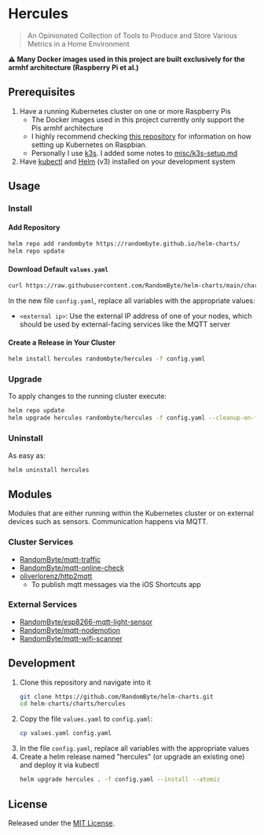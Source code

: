 # Hercules

> An Opinionated Collection of Tools to Produce and Store Various Metrics in a Home Environment

**⚠️ Many Docker images used in this project are built exclusively for the armhf architecture (Raspberry Pi et al.)**

## Prerequisites
1. Have a running Kubernetes cluster on one or more Raspberry Pis
    - The Docker images used in this project currently only support the Pis armhf architecture
    - I highly recommend checking [this repository](https://github.com/alexellis/k8s-on-raspbian) for information on how setting up Kubernetes on Raspbian.
    - Personally I use [k3s](https://k3s.io/). I added some notes to [misc/k3s-setup.md](../../misc/k3s-setup/)
1. Have [kubectl](https://kubernetes.io/docs/tasks/tools/install-kubectl/) and [Helm](https://helm.sh/) (v3) installed on your development system

## Usage
### Install
#### Add Repository
```sh
helm repo add randombyte https://randombyte.github.io/helm-charts/
helm repo update
```

#### Download Default `values.yaml`
```sh
curl https://raw.githubusercontent.com/RandomByte/helm-charts/main/charts/hercules/values.yaml > config.yaml
```

In the new file `config.yaml`, replace all variables with the appropriate values:  
- `<external ip>`: Use the external IP address of one of your nodes, which should be used by external-facing services like the MQTT server

#### Create a Release in Your Cluster
```sh
helm install hercules randombyte/hercules -f config.yaml 
```

### Upgrade
To apply changes to the running cluster execute:
```sh
helm repo update
helm upgrade hercules randombyte/hercules -f config.yaml --cleanup-on-fail
```

### Uninstall
As easy as:

```sh
helm uninstall hercules
```

## Modules
Modules that are either running within the Kubernetes cluster or on external devices such as sensors. Communication happens via MQTT.

### Cluster Services
- [RandomByte/mqtt-traffic](https://github.com/RandomByte/mqtt-traffic)
- [RandomByte/mqtt-online-check](https://github.com/RandomByte/mqtt-online-check)
- [oliverlorenz/http2mqtt](https://github.com/oliverlorenz/http2mqtt)
    - To publish mqtt messages via the iOS Shortcuts app

### External Services
- [RandomByte/esp8266-mqtt-light-sensor](https://github.com/RandomByte/esp8266-mqtt-light-sensor)
- [RandomByte/mqtt-nodemotion](https://github.com/RandomByte/mqtt-nodemotion)
- [RandomByte/mqtt-wifi-scanner](https://github.com/RandomByte/mqtt-wifi-scanner)

## Development
1. Clone this repository and navigate into it
    ``` sh
    git clone https://github.com/RandomByte/helm-charts.git
    cd helm-charts/charts/hercules
    ```
1. Copy the file `values.yaml` to `config.yaml`:  
    ``` sh
    cp values.yaml config.yaml
    ```
1. In the file `config.yaml`, replace all variables with the appropriate values
1. Create a helm release named "hercules" (or upgrade an existing one) and deploy it via kubectl
    ``` sh
    helm upgrade hercules . -f config.yaml --install --atomic
    ```

## License
Released under the [MIT License](https://opensource.org/licenses/MIT).
